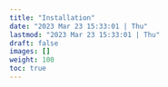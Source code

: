 ```yaml
---
title: "Installation"
date: "2023 Mar 23 15:33:01 | Thu"
lastmod: "2023 Mar 23 15:33:01 | Thu"
draft: false
images: []
weight: 100
toc: true
---
```

